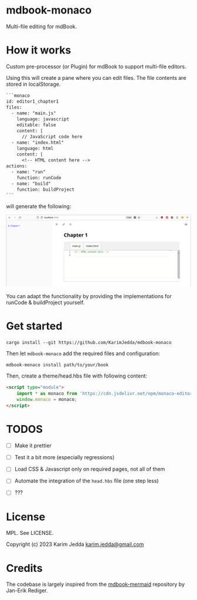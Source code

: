 # mdbook-monaco
Multi-file editing for mdBook. 

# How it works

Custom pre-processor (or Plugin) for mdBook to support multi-file editors. 

Using this will create a pane where you can edit files. The file contents are stored in localStorage. 

````
```monaco
id: editor1_chapter1
files:
  - name: "main.js"
    language: javascript
    editable: false
    content: |
      // JavaScript code here
  - name: "index.html"
    language: html
    content: |
      <!-- HTML content here -->
actions:
  - name: "run"
    function: runCode
  - name: "build"
    function: buildProject
```
````

will generate the following:

![Multi pane editor for mdBook](example.png)

You can adapt the functionality by providing the implementations for runCode & buildProject yourself. 

# Get started

```
cargo install --git https://github.com/KarimJedda/mdbook-monaco
```

Then let `mdbook-monaco` add the required files and configuration:

```
mdbook-monaco install path/to/your/book
```

Then, create a theme/head.hbs file with following content:

```html
<script type="module"> 
    import * as monaco from 'https://cdn.jsdelivr.net/npm/monaco-editor@0.44.0/+esm'
    window.monaco = monaco;
</script>
```

# TODOS

- [ ] Make it prettier
- [ ] Test it a bit more (especially regressions)
- [ ] Load CSS & Javascript only on required pages, not all of them
- [ ] Automate the integration of the `head.hbs` file (one step less)
- [ ] ???


# License

MPL. See LICENSE.

Copyright (c) 2023 Karim Jedda karim.jedda@gmail.com

# Credits

The codebase is largely inspired from the [mdbook-mermaid](https://github.com/badboy/mdbook-mermaid/tree/main) repository by Jan-Erik Rediger. 
